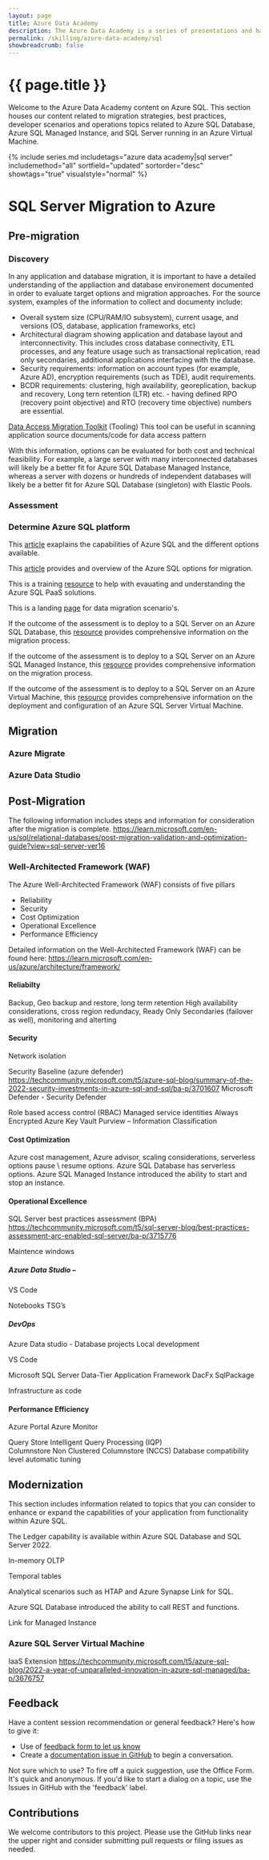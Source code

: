 ```yaml
---
layout: page
title: Azure Data Academy
description: The Azure Data Academy is a series of presentations and hands-on material designed to upskill partners on data modernization in Microsoft Azure.
permalink: /skilling/azure-data-academy/sql
showbreadcrumb: false
---
```


# {{ page.title }}

Welcome to the Azure Data Academy content on Azure SQL. This section houses our content related to migration strategies, best practices, developer scenarios and operations topics related to Azure SQL Database, Azure SQL Managed Instance, and SQL Server running in an Azure Virtual Machine.

{% include series.md 
    includetags="azure data academy|sql server" includemethod="all" 
    sortfield="updated" sortorder="desc" showtags="true"
    visualstyle="normal"
%}

# SQL Server Migration to Azure 

## Pre-migration
### Discovery
In any application and database migration, it is important to have a detailed understanding of the appliaction and database environement documented in order to evaluate target options and migration approaches. For the source system, examples of the information to collect and documenty include:

* Overall system size (CPU/RAM/IO subsystem), current usage, and versions (OS, database, application frameworks, etc)
* Architectural diagram showing application and database layout and interconnectivity. This includes cross database connectivity, ETL processes, and any feature usage such as transactional replication, read only secondaries, additional applications interfacing with the database.
* Security requirements: information on account types (for example, Azure AD), encryption requirements (such as TDE), audit requirements. 
* BCDR requirements: clustering, high availability, georeplication, backup and recovery, Long tern retention (LTR) etc. - having defined RPO (recovery point objective) and RTO (recovery time objective) numbers are essential.

[Data Access Migration Toolkit](https://marketplace.visualstudio.com/items?itemName=ms-databasemigration.data-access-migration-toolkit) (Tooling)
This tool can be useful in scanning application source documents/code for data access pattern

With this information, options can be evaluated for both cost and technical feasibility. For example, a large server with many interconnected databases will likely be a better fit for Azure SQL Database Managed Instance, whereas a server with dozens or hundreds of independent databases will likely be a better fit for Azure SQL Database (singleton) with Elastic Pools.
### Assessment 

### Determine Azure SQL platform

This [article](https://learn.microsoft.com/en-us/azure/azure-sql/azure-sql-iaas-vs-paas-what-is-overview?view=azuresql&viewFallbackFrom=sql-server-ver16) exaplains the capabilities of Azure SQL and the different options available. 

This [article](https://learn.microsoft.com/en-us/dotnet/azure/migration/sql) provides and overview of the Azure SQL options for migration.  

This is a training [resource](https://learn.microsoft.com/en-us/training/modules/deploy-paas-solutions-with-azure-sql/) to help with evauating and understanding the Azure SQL PaaS solutions. 

This is a landing [page](https://learn.microsoft.com/en-us/data-migration/) for data migration scenario's.  

If the outcome of the assessment is to deploy to a SQL Server on an Azure SQL Database, this [resource](https://learn.microsoft.com/en-us/azure/azure-sql/migration-guides/database/sql-server-to-sql-database-overview?view=azuresql) provides comprehensive information on the migration process.  

If the outcome of the assessment is to deploy to a SQL Server on an Azure SQL Managed Instance, this [resource](https://learn.microsoft.com/en-us/azure/azure-sql/migration-guides/managed-instance/sql-server-to-managed-instance-overview?view=azuresql) provides comprehensive information on the migration process.  

If the outcome of the assessment is to deploy to a SQL Server on an Azure Virtual Machine, this [resource](https://learn.microsoft.com/en-us/azure/azure-sql/migration-guides/virtual-machines/sql-server-to-sql-on-azure-vm-individual-databases-guide?view=azuresql) provides comprehensive information on the deployment and configuration of an Azure SQL Server Virtual Machine. 

## Migration 

### Azure Migrate

### Azure Data Studio

## Post-Migration

The following information includes steps and information for consideration after the migration is complete. 
https://learn.microsoft.com/en-us/sql/relational-databases/post-migration-validation-and-optimization-guide?view=sql-server-ver16

### Well-Architected Framework (WAF) 

The Azure Well-Architected Framework (WAF) consists of five pillars
* Reliability
* Security
* Cost Optimization
* Operational Excellence
* Performance Efficiency 

Detailed information on the Well-Architected Framework (WAF) can be found here:
https://learn.microsoft.com/en-us/azure/architecture/framework/

#### Reliabilty
Backup, Geo backup and restore, long term retention 
High availability considerations, cross region redundacy, Ready Only Secondaries (failover as well), monitoring and alterting 


#### Security

Network isolation 

Security Baseline (azure defender)
https://techcommunity.microsoft.com/t5/azure-sql-blog/summary-of-the-2022-security-investments-in-azure-sql-and-sql/ba-p/3701607
Microsoft Defender - Security Defender

Role based access control (RBAC)
Managed service identities
Always Encrypted 
Azure Key Vault 
Purview – Information Classification 

#### Cost Optimization
Azure cost management, Azure advisor, scaling considerations, serverless options pause \ resume options. Azure SQL Database has serverless options. Azure SQL Managed Instance introduced the ability to start and stop an instance. 
        
#### Operational Excellence

SQL Server best practices assessment (BPA)
https://techcommunity.microsoft.com/t5/sql-server-blog/best-practices-assessment-arc-enabled-sql-server/ba-p/3715776 

Maintence windows

##### Azure Data Studio – 

VS Code

Notebooks
TSG’s 
	

##### DevOps
Azure Data studio - Database projects
Local development

VS Code 

Microsoft SQL Server Data-Tier Application Framework DacFx
SqlPackage

Infrastructure as code

#### Performance Efficiency
Azure Portal
Azure Monitor

Query Store
Intelligent Query Processing (IQP)  
Columnstore
Non Clustered Columnstore (NCCS)
Database compatibility level 
automatic tuning 

## Modernization 
This section includes information related to topics that you can consider to enhance or expand the capabilities of your application from functionality within Azure SQL. 

The Ledger capability is available within Azure SQL Database and SQL Server 2022. 

In-memory OLTP

Temporal tables

Analytical scenarios such as HTAP and Azure Synapse Link for SQL.  

Azure SQL Database introduced the ability to call REST and functions.  

Link for Managed Instance 
   
### Azure SQL Server Virtual Machine
IaaS Extension
https://techcommunity.microsoft.com/t5/azure-sql-blog/2022-a-year-of-unparalleled-innovation-in-azure-sql-managed/ba-p/3676757


## Feedback

Have a content session recommendation or general feedback? Here's how to give it:
* Use of [feedback form to let us know](https://aka.ms/ada-feedback)
* Create a [documentation issue in GitHub](https://github.com/microsoft/PartnerResources/issues/new?labels=feedback&title=Azure%20Data%20Academy%20feedback) to begin a conversation.

Not sure which to use? To fire off a quick suggestion, use the Office Form. It's quick and anonymous. If you'd like to start a dialog on a topic, use the Issues in GitHub with the 'feedback' label.

## Contributions

We welcome contributors to this project. Please use the GitHub links near the upper right and consider submitting pull requests or filing issues as needed.
